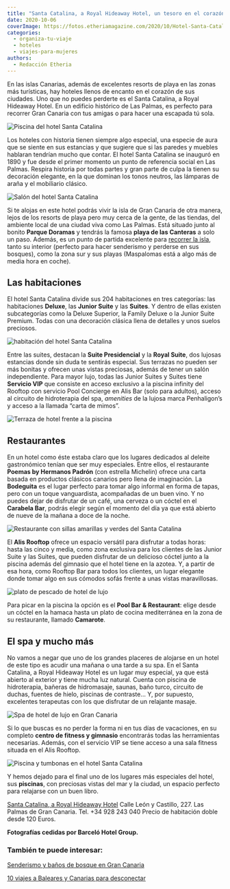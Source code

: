 ```yaml
---
title: "Santa Catalina, a Royal Hideaway Hotel, un tesoro en el corazón de Las Palmas"
date: 2020-10-06
coverImage: https://fotos.etheriamagazine.com/2020/10/Hotel-Santa-Catalina-piscina-atardecer.jpg
categories: 
  - organiza-tu-viaje
  - hoteles
  - viajes-para-mujeres
authors: 
  - Redacción Etheria
---
```


En las islas Canarias, además de excelentes resorts de playa en las zonas más turísticas, hay hoteles llenos de encanto en el corazón de sus ciudades. Uno que no puedes perderte es el Santa Catalina, a Royal Hideaway Hotel. En un edificio histórico de Las Palmas, es perfecto para recorrer Gran Canaria con tus amigas o para hacer una escapada tú sola.

![Piscina del hotel Santa Catalina](https://fotos.etheriamagazine.com/2020/10/Hotel-Santa-Catalina-piscina-atardecer.jpg "Atardecer en el Santa Catalina, a Royal Hideaway Hotel.")

Los hoteles con historia tienen siempre algo especial, una especie de aura que se siente 
en sus estancias y que sugiere que si las paredes y muebles hablaran tendrían mucho que 
contar. El hotel Santa Catalina se inauguró en 1890 y fue desde el primer momento un 
punto de referencia social en Las Palmas. Respira historia por todas partes y gran parte 
de culpa la tienen su decoración elegante, en la que dominan los tonos neutros, las 
lámparas de araña y el mobiliario clásico. 

![Salón del hotel Santa Catalina](https://fotos.etheriamagazine.com/2020/10/hotel-santa-catalina-salon-miguel-martin.jpg "Salón Miguel Martín.")

Si te alojas en este hotel podrás vivir la isla de Gran Canaria de otra manera, lejos de 
los resorts de playa pero muy cerca de la gente, de las tiendas, del ambiente local de 
una ciudad viva como Las Palmas. Está situado junto al bonito **Parque Doramas** y 
tendrás la famosa **playa de las Canteras** a solo un paso. Además, es un punto de 
partida excelente para [recorrer la 
isla](https://etheriamagazine.com/2018/05/03/mujeres-viajeras-gran-canaria/), tanto su 
interior (perfecto para hacer senderismo y perderse en sus bosques), como la zona sur y 
sus playas (Maspalomas está a algo más de media hora en coche). 

## Las habitaciones

El hotel Santa Catalina divide sus 204 habitaciones en tres categorías: las habitaciones 
**Deluxe**, las **Junior Suite** y las **Suites**. Y dentro de ellas existen 
subcategorías como la Deluxe Superior, la Family Deluxe o la Junior Suite Premium. Todas 
con una decoración clásica llena de detalles y unos suelos preciosos. 

![habitación del hotel Santa Catalina](https://fotos.etheriamagazine.com/2020/10/hotel-santa-catalina-deluxe-superior.jpg "Habitación Deluxe Superior.")

Entre las suites, destacan la **Suite Presidencial** y la **Royal Suite**, dos lujosas 
estancias donde sin duda te sentirás especial. Sus terrazas no pueden ser más bonitas y 
ofrecen unas vistas preciosas, además de tener un salón independiente. Para mayor lujo, 
todas las Junior Suites y Suites tiene **Servicio VIP** que consiste en acceso exclusivo 
a la piscina infinity del Rooftop con servicio Pool Concierge en Alis Bar (solo para 
adultos), acceso al circuito de hidroterapia del spa, _amenities_ de la lujosa marca 
Penhaligon’s y acceso a la llamada “carta de mimos”. 

![Terraza de hotel frente a la piscina](https://fotos.etheriamagazine.com/2020/10/hotel-santa-catalina-suite-presidencial.jpg "Terraza de la Suite Presidencial.")

## Restaurantes

En un hotel como éste estaba claro que los lugares dedicados al deleite gastronómico 
tenían que ser muy especiales. Entre ellos, el restaurante **Poemas by Hermanos Padrón** 
(con estrella Michelin) ofrece una carta basada en productos clásicos canarios pero 
llena de imaginación. La **Bodeguita** es el lugar perfecto para tomar algo informal en 
forma de tapas, pero con un toque vanguardista, acompañadas de un buen vino. Y no puedes 
dejar de disfrutar de un café, una cerveza o un cóctel en el **Carabela Bar**, podrás 
elegir según el momento del día ya que está abierto de nueve de la mañana a doce de la 
noche. 

![Restaurante con sillas amarillas y verdes del Santa Catalina](https://fotos.etheriamagazine.com/2020/10/hotel-santa-catalina-poemas.jpg "Restaurante Poemas.")

El **Alis Rooftop** ofrece un espacio versátil para disfrutar a todas horas: hasta las 
cinco y media, como zona exclusiva para los clientes de las Junior Suite y las Suites, 
que pueden disfrutar de un delicioso cóctel junto a la piscina además del gimnasio que 
el hotel tiene en la azotea. Y, a partir de esa hora, como Rooftop Bar para todos los 
clientes, un lugar elegante donde tomar algo en sus cómodos sofás frente a unas vistas 
maravillosas. 

![plato de pescado de hotel de lujo](https://fotos.etheriamagazine.com/2020/10/hotel-santa-catalina-restaurante-camarote.jpg "Deliciosa gastronomía en el restaurante Camarote.")

Para picar en la piscina la opción es el **Pool Bar & Restaurant**: elige desde un 
cóctel en la hamaca hasta un plato de cocina mediterránea en la zona de su restaurante, 
llamado **Camarote**. 

## El spa y mucho más

No vamos a negar que uno de los grandes placeres de alojarse en un hotel de este tipo es 
acudir una mañana o una tarde a su spa. En el Santa Catalina, a Royal Hideaway Hotel es 
un lugar muy especial, ya que está abierto al exterior y tiene mucha luz natural. Cuenta 
con piscina de hidroterapia, bañeras de hidromasaje, saunas, baño turco, circuito de 
duchas, fuentes de hielo, piscinas de contraste… Y, por supuesto, excelentes terapeutas 
con los que disfrutar de un relajante masaje. 

![Spa de hotel de lujo en Gran Canaria](https://fotos.etheriamagazine.com/2020/10/hotel-santa-catalina-spa.jpg "Piscina del Spa del hotel Santa Catalina.")

Si lo que buscas es no perder la forma ni en tus días de vacaciones, en su completo 
**centro de fitness y gimnasio** encontrarás todas las herramientas necesarias. Además, 
con el servicio VIP se tiene acceso a una sala fitness situada en el Alis Rooftop. 

![Piscina y tumbonas en el hotel Santa Catalina](https://fotos.etheriamagazine.com/2020/10/hotel-santa-catalina-piscina.jpg "Piscina del Santa Catalina, a Royal Hideaway Hotel")

Y hemos dejado para el final uno de los lugares más especiales del hotel, sus 
**piscinas**, con preciosas vistas del mar y la ciudad, un espacio perfecto para 
relajarse con un buen libro. 

[Santa Catalina, a Royal Hideaway 
Hotel](https://www.barcelo.com/es-es/santa-catalina-a-royal-hideaway-hotel/) Calle León 
y Castillo, 227. Las Palmas de Gran Canaria. Tel. +34 928 243 040 Precio de habitación 
doble desde 120 Euros. 

**Fotografías cedidas por Barceló Hotel Group.** 

### También te puede interesar:

[Senderismo y baños de bosque en Gran 
Canaria](https://etheriamagazine.com/2018/05/03/senderismo-gran-canaria-banos-de-bosque/) 

[10 viajes a Baleares y Canarias para 
desconectar](https://etheriamagazine.com/2020/09/16/viajes-por-espana-10-escapadas-a-las-islas-que-ver-que-hacer-canarias-baleares/)
